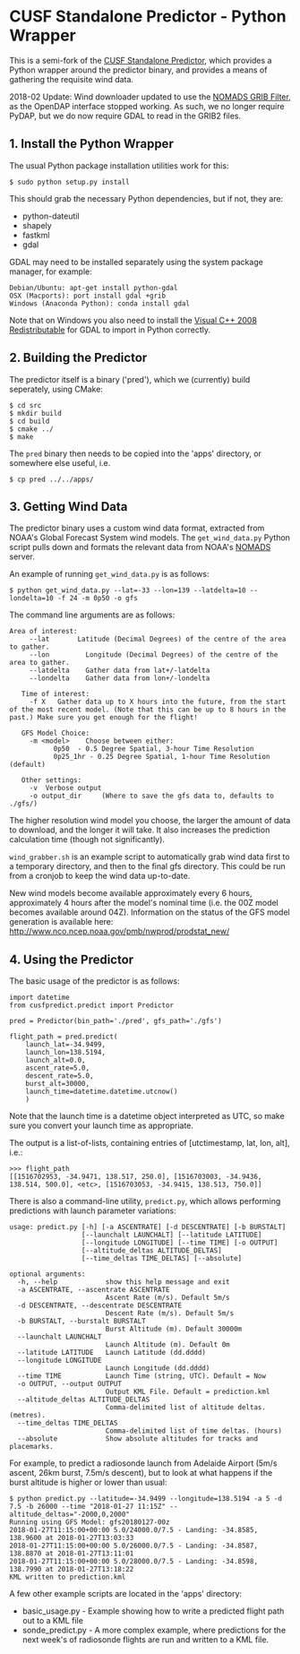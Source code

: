 # CUSF Standalone Predictor - Python Wrapper
This is a semi-fork of the [CUSF Standalone Predictor](https://github.com/jonsowman/cusf-standalone-predictor/), which provides a Python wrapper around the predictor binary, and provides a means of gathering the requisite wind data.

2018-02 Update: Wind downloader updated to use the [NOMADS GRIB Filter](http://nomads.ncep.noaa.gov/txt_descriptions/grib_filter_doc.shtml), as the OpenDAP interface stopped working. As such, we no longer require PyDAP, but we do now require GDAL to read in the GRIB2 files.

## 1. Install the Python Wrapper
The usual Python package installation utilities work for this:
```
$ sudo python setup.py install
```

This should grab the necessary Python dependencies, but if not, they are:
 * python-dateutil
 * shapely
 * fastkml
 * gdal

GDAL may need to be installed separately using the system package manager, for example:
```
Debian/Ubuntu: apt-get install python-gdal
OSX (Macports): port install gdal +grib
Windows (Anaconda Python): conda install gdal
```
Note that on Windows you also need to install the [Visual C++ 2008 Redistributable](https://www.microsoft.com/en-us/download/details.aspx?id=26368&ranMID=24542&ranEAID=TnL5HPStwNw&ranSiteID=TnL5HPStwNw-LlmdBk4XVrcPuOVDR8ONKA&tduid=(01174a65b485bdf3885d3de68395d4e3)(256380)(2459594)(TnL5HPStwNw-LlmdBk4XVrcPuOVDR8ONKA)()) for GDAL to import in Python correctly.


## 2. Building the Predictor
The predictor itself is a binary ('pred'), which we (currently) build seperately, using CMake:

```
$ cd src
$ mkdir build
$ cd build
$ cmake ../
$ make
```

The `pred` binary then needs to be copied into the 'apps' directory, or somewhere else useful, i.e.
```
$ cp pred ../../apps/
```

## 3. Getting Wind Data
The predictor binary uses a custom wind data format, extracted from NOAA's Global Forecast System wind models. The `get_wind_data.py` Python script pulls down and formats the relevant data from NOAA's [NOMADS](http://nomads.ncep.noaa.gov) server.

An example of running `get_wind_data.py` is as follows:
```
$ python get_wind_data.py --lat=-33 --lon=139 --latdelta=10 --londelta=10 -f 24 -m 0p50 -o gfs
```
The command line arguments are as follows:
```
Area of interest:
     --lat       Latitude (Decimal Degrees) of the centre of the area to gather.
     --lon         Longitude (Decimal Degrees) of the centre of the area to gather.
     --latdelta    Gather data from lat+/-latdelta
     --londelta    Gather data from lon+/-londelta

   Time of interest:
     -f X   Gather data up to X hours into the future, from the start of the most recent model. (Note that this can be up to 8 hours in the past.) Make sure you get enough for the flight!   
   
   GFS Model Choice:
     -m <model>    Choose between either:
           0p50  - 0.5 Degree Spatial, 3-hour Time Resolution
           0p25_1hr - 0.25 Degree Spatial, 1-hour Time Resolution (default)

   Other settings:
     -v  Verbose output
     -o output_dir     (Where to save the gfs data to, defaults to ./gfs/)
```

The higher resolution wind model you choose, the larger the amount of data to download, and the longer it will take. It also increases the prediction calculation time (though not significantly).

`wind_grabber.sh` is an example script to automatically grab wind data first to a temporary directory, and then to the final gfs directory. This could be run from a cronjob to keep the wind data up-to-date.

New wind models become available approximately every 6 hours, approximately 4 hours after the model's nominal time (i.e. the 00Z model becomes available around 04Z). Information on the status of the GFS model generation is available here: http://www.nco.ncep.noaa.gov/pmb/nwprod/prodstat_new/

## 4. Using the Predictor

The basic usage of the predictor is as follows:
```
import datetime
from cusfpredict.predict import Predictor

pred = Predictor(bin_path='./pred', gfs_path='./gfs')

flight_path = pred.predict(
    launch_lat=-34.9499,
    launch_lon=138.5194,
    launch_alt=0.0,
    ascent_rate=5.0,
    descent_rate=5.0,
    burst_alt=30000,
    launch_time=datetime.datetime.utcnow()
    )

```

Note that the launch time is a datetime object interpreted as UTC, so make sure you convert your launch time as appropriate.

The output is a list-of-lists, containing entries of [utctimestamp, lat, lon, alt], i.e.:

```
>>> flight_path
[[1516702953, -34.9471, 138.517, 250.0], [1516703003, -34.9436, 138.514, 500.0], <etc>, [1516703053, -34.9415, 138.513, 750.0]]
```

There is also a command-line utility, `predict.py`, which allows performing predictions with launch parameter variations:
```
usage: predict.py [-h] [-a ASCENTRATE] [-d DESCENTRATE] [-b BURSTALT]
                  [--launchalt LAUNCHALT] [--latitude LATITUDE]
                  [--longitude LONGITUDE] [--time TIME] [-o OUTPUT]
                  [--altitude_deltas ALTITUDE_DELTAS]
                  [--time_deltas TIME_DELTAS] [--absolute]

optional arguments:
  -h, --help            show this help message and exit
  -a ASCENTRATE, --ascentrate ASCENTRATE
                        Ascent Rate (m/s). Default 5m/s
  -d DESCENTRATE, --descentrate DESCENTRATE
                        Descent Rate (m/s). Default 5m/s
  -b BURSTALT, --burstalt BURSTALT
                        Burst Altitude (m). Default 30000m
  --launchalt LAUNCHALT
                        Launch Altitude (m). Default 0m
  --latitude LATITUDE   Launch Latitude (dd.dddd)
  --longitude LONGITUDE
                        Launch Longitude (dd.dddd)
  --time TIME           Launch Time (string, UTC). Default = Now
  -o OUTPUT, --output OUTPUT
                        Output KML File. Default = prediction.kml
  --altitude_deltas ALTITUDE_DELTAS
                        Comma-delimited list of altitude deltas. (metres).
  --time_deltas TIME_DELTAS
                        Comma-delimited list of time deltas. (hours)
  --absolute            Show absolute altitudes for tracks and placemarks.
```

For example, to predict a radiosonde launch from Adelaide Airport (5m/s ascent, 26km burst, 7.5m/s descent), but to look at what happens if the burst altitude is higher or lower than usual:
```
$ python predict.py --latitude=-34.9499 --longitude=138.5194 -a 5 -d 7.5 -b 26000 --time "2018-01-27 11:15Z" --altitude_deltas="-2000,0,2000"
Running using GFS Model: gfs20180127-00z
2018-01-27T11:15:00+00:00 5.0/24000.0/7.5 - Landing: -34.8585, 138.9600 at 2018-01-27T13:03:33
2018-01-27T11:15:00+00:00 5.0/26000.0/7.5 - Landing: -34.8587, 138.8870 at 2018-01-27T13:11:01
2018-01-27T11:15:00+00:00 5.0/28000.0/7.5 - Landing: -34.8598, 138.7990 at 2018-01-27T13:18:22
KML written to prediction.kml
```

A few other example scripts are located in the 'apps' directory:
 * basic_usage.py - Example showing how to write a predicted flight path out to a KML file
 * sonde_predict.py - A more complex example, where predictions for the next week's of radiosonde flights are run and written to a KML file.



